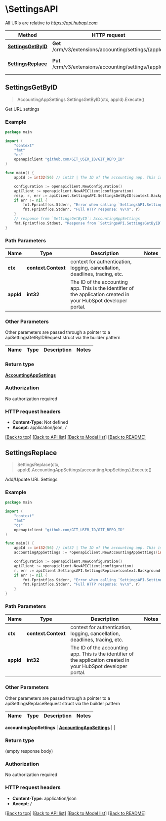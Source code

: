 # \SettingsAPI

All URIs are relative to *https://api.hubapi.com*

Method | HTTP request | Description
------------- | ------------- | -------------
[**SettingsGetByID**](SettingsAPI.md#SettingsGetByID) | **Get** /crm/v3/extensions/accounting/settings/{appId} | Get URL settings
[**SettingsReplace**](SettingsAPI.md#SettingsReplace) | **Put** /crm/v3/extensions/accounting/settings/{appId} | Add/Update URL Settings



## SettingsGetByID

> AccountingAppSettings SettingsGetByID(ctx, appId).Execute()

Get URL settings



### Example

```go
package main

import (
	"context"
	"fmt"
	"os"
	openapiclient "github.com/GIT_USER_ID/GIT_REPO_ID"
)

func main() {
	appId := int32(56) // int32 | The ID of the accounting app. This is the identifier of the application created in your HubSpot developer portal.

	configuration := openapiclient.NewConfiguration()
	apiClient := openapiclient.NewAPIClient(configuration)
	resp, r, err := apiClient.SettingsAPI.SettingsGetByID(context.Background(), appId).Execute()
	if err != nil {
		fmt.Fprintf(os.Stderr, "Error when calling `SettingsAPI.SettingsGetByID``: %v\n", err)
		fmt.Fprintf(os.Stderr, "Full HTTP response: %v\n", r)
	}
	// response from `SettingsGetByID`: AccountingAppSettings
	fmt.Fprintf(os.Stdout, "Response from `SettingsAPI.SettingsGetByID`: %v\n", resp)
}
```

### Path Parameters


Name | Type | Description  | Notes
------------- | ------------- | ------------- | -------------
**ctx** | **context.Context** | context for authentication, logging, cancellation, deadlines, tracing, etc.
**appId** | **int32** | The ID of the accounting app. This is the identifier of the application created in your HubSpot developer portal. | 

### Other Parameters

Other parameters are passed through a pointer to a apiSettingsGetByIDRequest struct via the builder pattern


Name | Type | Description  | Notes
------------- | ------------- | ------------- | -------------


### Return type

[**AccountingAppSettings**](AccountingAppSettings.md)

### Authorization

No authorization required

### HTTP request headers

- **Content-Type**: Not defined
- **Accept**: application/json, */*

[[Back to top]](#) [[Back to API list]](../README.md#documentation-for-api-endpoints)
[[Back to Model list]](../README.md#documentation-for-models)
[[Back to README]](../README.md)


## SettingsReplace

> SettingsReplace(ctx, appId).AccountingAppSettings(accountingAppSettings).Execute()

Add/Update URL Settings



### Example

```go
package main

import (
	"context"
	"fmt"
	"os"
	openapiclient "github.com/GIT_USER_ID/GIT_REPO_ID"
)

func main() {
	appId := int32(56) // int32 | The ID of the accounting app. This is the identifier of the application created in your HubSpot developer portal.
	accountingAppSettings := *openapiclient.NewAccountingAppSettings(int32(123), *openapiclient.NewAccountingAppUrls("GetInvoiceUrl_example", "SearchCustomerUrl_example", "GetInvoicePdfUrl_example", "CustomerUrlTemplate_example", "ProductUrlTemplate_example", "InvoiceUrlTemplate_example")) // AccountingAppSettings | 

	configuration := openapiclient.NewConfiguration()
	apiClient := openapiclient.NewAPIClient(configuration)
	r, err := apiClient.SettingsAPI.SettingsReplace(context.Background(), appId).AccountingAppSettings(accountingAppSettings).Execute()
	if err != nil {
		fmt.Fprintf(os.Stderr, "Error when calling `SettingsAPI.SettingsReplace``: %v\n", err)
		fmt.Fprintf(os.Stderr, "Full HTTP response: %v\n", r)
	}
}
```

### Path Parameters


Name | Type | Description  | Notes
------------- | ------------- | ------------- | -------------
**ctx** | **context.Context** | context for authentication, logging, cancellation, deadlines, tracing, etc.
**appId** | **int32** | The ID of the accounting app. This is the identifier of the application created in your HubSpot developer portal. | 

### Other Parameters

Other parameters are passed through a pointer to a apiSettingsReplaceRequest struct via the builder pattern


Name | Type | Description  | Notes
------------- | ------------- | ------------- | -------------

 **accountingAppSettings** | [**AccountingAppSettings**](AccountingAppSettings.md) |  | 

### Return type

 (empty response body)

### Authorization

No authorization required

### HTTP request headers

- **Content-Type**: application/json
- **Accept**: */*

[[Back to top]](#) [[Back to API list]](../README.md#documentation-for-api-endpoints)
[[Back to Model list]](../README.md#documentation-for-models)
[[Back to README]](../README.md)

